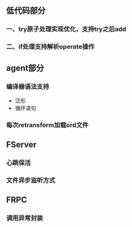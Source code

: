 ## 低代码部分
### 一、try原子处理实现优化，支持try之后add
### 二、if处理支持解析operate操作

## agent部分
### 编译器语法支持
* 泛形
* 循环语句
### 每次retransform加载ord文件

## FServer
### 心跳保活
### 文件异步监听方式

## FRPC
### 调用异常封装

